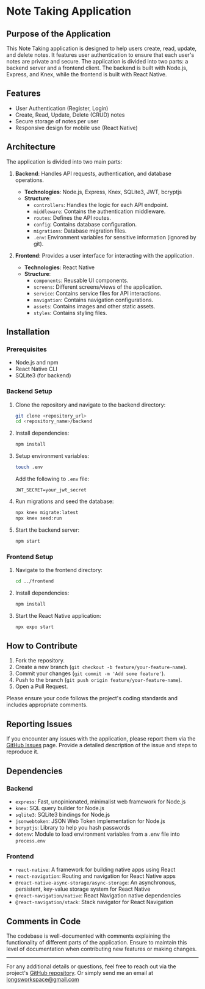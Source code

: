 # Note Taking Application

## Purpose of the Application

This Note Taking application is designed to help users create, read, update, and delete notes. It features user authentication to ensure that each user's notes are private and secure. The application is divided into two parts: a backend server and a frontend client. The backend is built with Node.js, Express, and Knex, while the frontend is built with React Native.

## Features

- User Authentication (Register, Login)
- Create, Read, Update, Delete (CRUD) notes
- Secure storage of notes per user
- Responsive design for mobile use (React Native)

## Architecture

The application is divided into two main parts:

1. **Backend**: Handles API requests, authentication, and database operations.
    - **Technologies**: Node.js, Express, Knex, SQLite3, JWT, bcryptjs
    - **Structure**:
        - `controllers`: Handles the logic for each API endpoint.
        - `middleware`: Contains the authentication middleware.
        - `routes`: Defines the API routes.
        - `config`: Contains database configuration.
        - `migrations`: Database migration files.
        - `.env`: Environment variables for sensitive information (ignored by git).
    
2. **Frontend**: Provides a user interface for interacting with the application.
    - **Technologies**: React Native
    - **Structure**:
        - `components`: Reusable UI components.
        - `screens`: Different screens/views of the application.
        - `service`: Contains service files for API interactions.
        - `navigation`: Contains navigation configurations.
        - `assets`: Contains images and other static assets.
        - `styles`: Contains styling files.

## Installation

### Prerequisites

- Node.js and npm
- React Native CLI
- SQLite3 (for backend)

### Backend Setup

1. Clone the repository and navigate to the backend directory:
    ```sh
    git clone <repository_url>
    cd <repository_name>/backend
    ```

2. Install dependencies:
    ```sh
    npm install
    ```

3. Setup environment variables:
    ```sh
    touch .env
    ```

    Add the following to `.env` file:
    ```env
    JWT_SECRET=your_jwt_secret
    ```

4. Run migrations and seed the database:
    ```sh
    npx knex migrate:latest
    npx knex seed:run
    ```

5. Start the backend server:
    ```sh
    npm start
    ```

### Frontend Setup

1. Navigate to the frontend directory:
    ```sh
    cd ../frontend
    ```

2. Install dependencies:
    ```sh
    npm install
    ```

3. Start the React Native application:
    ```sh
    npx expo start
    ```

## How to Contribute

1. Fork the repository.
2. Create a new branch (`git checkout -b feature/your-feature-name`).
3. Commit your changes (`git commit -m 'Add some feature'`).
4. Push to the branch (`git push origin feature/your-feature-name`).
5. Open a Pull Request.

Please ensure your code follows the project's coding standards and includes appropriate comments.

## Reporting Issues

If you encounter any issues with the application, please report them via the [GitHub Issues](https://github.com/your-repo/issues) page. Provide a detailed description of the issue and steps to reproduce it.

## Dependencies

### Backend

- `express`: Fast, unopinionated, minimalist web framework for Node.js
- `knex`: SQL query builder for Node.js
- `sqlite3`: SQLite3 bindings for Node.js
- `jsonwebtoken`: JSON Web Token implementation for Node.js
- `bcryptjs`: Library to help you hash passwords
- `dotenv`: Module to load environment variables from a .env file into `process.env`

### Frontend

- `react-native`: A framework for building native apps using React
- `react-navigation`: Routing and navigation for React Native apps
- `@react-native-async-storage/async-storage`: An asynchronous, persistent, key-value storage system for React Native
- `@react-navigation/native`: React Navigation native dependencies
- `@react-navigation/stack`: Stack navigator for React Navigation

## Comments in Code

The codebase is well-documented with comments explaining the functionality of different parts of the application. Ensure to maintain this level of documentation when contributing new features or making changes.

---

For any additional details or questions, feel free to reach out via the project's [GitHub repository](https://github.com/your-repo). 
Or simply send me an email at longsworkspace@gmail.com
